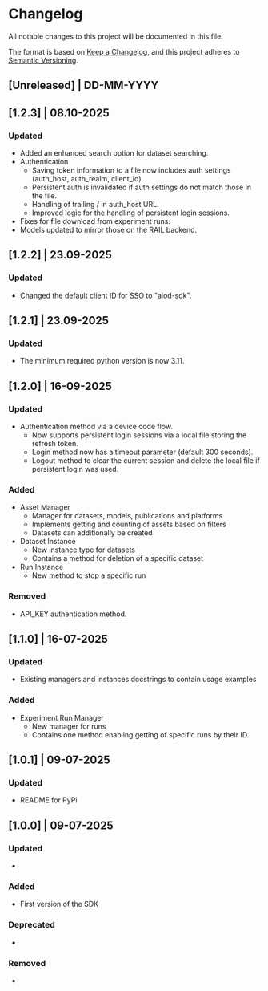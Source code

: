 # Changelog
All notable changes to this project will be documented in this file.

The format is based on [Keep a Changelog](https://keepachangelog.com/en/1.0.0/),
and this project adheres to [Semantic Versioning](https://semver.org/spec/v2.0.0.html).

## [Unreleased] | DD-MM-YYYY

## [1.2.3] | 08.10-2025

### Updated
* Added an enhanced search option for dataset searching.
* Authentication
  * Saving token information to a file now includes auth settings (auth_host, auth_realm, client_id).
  * Persistent auth is invalidated if auth settings do not match those in the file.
  * Handling of trailing / in auth_host URL.
  * Improved logic for the handling of persistent login sessions.
* Fixes for file download from experiment runs.
* Models updated to mirror those on the RAIL backend.

## [1.2.2] | 23.09-2025

### Updated
* Changed the default client ID for SSO to "aiod-sdk".

## [1.2.1] | 23.09-2025

### Updated
* The minimum required python version is now 3.11.

## [1.2.0] | 16-09-2025

### Updated
* Authentication method via a device code flow.
  * Now supports persistent login sessions via a local file storing the refresh token.
  * Login method now has a timeout parameter (default 300 seconds).
  * Logout method to clear the current session and delete the local file if persistent login was used.

### Added
* Asset Manager
  * Manager for datasets, models, publications and platforms
  * Implements getting and counting of assets based on filters
  * Datasets can additionally be created
* Dataset Instance
  * New instance type for datasets
  * Contains a method for deletion of a specific dataset
* Run Instance
  * New method to stop a specific run

### Removed
* API_KEY authentication method.

## [1.1.0] | 16-07-2025

### Updated
* Existing managers and instances docstrings to contain usage examples

### Added
* Experiment Run Manager
  * New manager for runs
  * Contains one method enabling getting of specific runs by their ID.

## [1.0.1] | 09-07-2025

### Updated
* README for PyPi

## [1.0.0] | 09-07-2025

### Updated
*

### Added
* First version of the SDK

### Deprecated
*

### Removed
*
